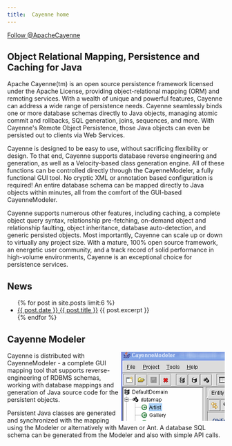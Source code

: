 ```yaml
---
title:  Cayenne home
---
```


<a href="https://twitter.com/ApacheCayenne" class="twitter-follow-button" data-show-count="false">Follow @ApacheCayenne</a>
<script>!function(d,s,id){var js,fjs=d.getElementsByTagName(s)[0],p=/^http:/.test(d.location)?'http':'https';if(!d.getElementById(id)){js=d.createElement(s);js.id=id;js.src=p+'://platform.twitter.com/widgets.js';fjs.parentNode.insertBefore(js,fjs);}}(document, 'script', 'twitter-wjs');</script>

## Object Relational Mapping, Persistence and Caching for Java
 
Apache Cayenne(tm) is an open source persistence framework licensed
under the Apache License, providing object-relational mapping (ORM) and remoting services. With a wealth of unique and powerful features, Cayenne can address a wide
range of persistence needs. Cayenne seamlessly binds one or more database
schemas directly to Java objects, managing atomic commit and rollbacks, SQL
generation, joins, sequences, and more. With Cayenne's Remote Object
Persistence, those Java objects can even be persisted out to clients via
Web Services.

Cayenne is designed to be easy to use,  without sacrificing flexibility or
design. To that end, Cayenne supports database reverse engineering and
generation, as well as a Velocity-based class generation engine. All of
these functions can be controlled directly through the CayenneModeler, a
fully functional GUI tool. No cryptic XML or annotation based configuration
is required\! An entire database schema can be mapped directly to Java
objects within minutes, all from the comfort of the GUI-based
CayenneModeler.

Cayenne supports numerous other features, including caching, a complete
object query syntax, relationship pre-fetching, on-demand object and
relationship faulting, object inheritance, database auto-detection, and
generic persisted objects. Most importantly, Cayenne can scale up or down
to virtually any project size. With a mature, 100% open source framework,
an energetic user community, and a track record of solid performance in
high-volume  environments, Cayenne is an exceptional choice for persistence
services.

## News

<ul>
  {% for post in site.posts limit:6 %}
    <li>
      <a href="{{ post.url }}"><span class="date">{{ post.date }}</span> {{ post.title }}</a>
      {{ post.excerpt }}
    </li>
  {% endfor %}
</ul>

## Cayenne Modeler
<span style="float: right"><img style="border: 0px solid black" src="/img/modeler-thumb.png"></span>
Cayenne is distributed with CayenneModeler - a complete GUI mapping tool that supports reverse-engineering of RDBMS
schemas, working with database mappings and generation of Java source code
for the persistent objects.

Persistent Java classes are generated and synchronized with the mapping
using the Modeler or alternatively with Maven or Ant. A database SQL schema
can be generated from the Modeler and also with simple API calls.
